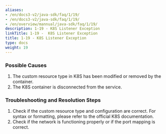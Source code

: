 ```yaml
---
aliases:
- /en/docs3-v2/java-sdk/faq/1/19/
- /en/docs3-v2/java-sdk/faq/1/19/
- /en/overview/mannual/java-sdk/faq/1/19/
description: 1-19 - K8S Listener Exception
linkTitle: 1-19 -  K8S Listener Exception
title: 1-19 - K8S Listener Exception
type: docs
weight: 19
---
```







### Possible Causes

1. The custom resource type in K8S has been modified or removed by the container.
2. The K8S container is disconnected from the service.

### Troubleshooting and Resolution Steps

1. Check if the custom resource type and configuration are correct. For syntax or formatting, please refer to the official K8S documentation.
2. Check if the network is functioning properly or if the port mapping is correct.

